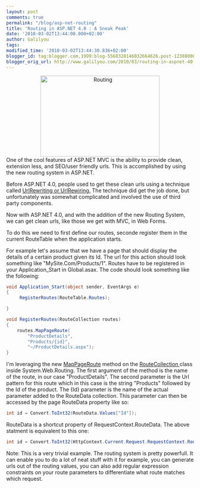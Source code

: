 ```yaml
---
layout: post
comments: true
permalink: "/blog/asp-net-routing"
title: 'Routing in ASP.NET 4.0 : A Sneak Peak'
date: '2010-03-02T13:44:00.000+02:00'
author: Galilyou
tags:
modified_time: '2010-03-02T13:44:30.836+02:00'
blogger_id: tag:blogger.com,1999:blog-5568328146032664626.post-1238800886658845864
blogger_orig_url: http://www.galilyou.com/2010/03/routing-in-aspnet-40-sneak-peak.html
---
```


<div class="separator" style="clear: both; text-align: center;"><a href="http://www.ciscorouting.com/routing_engine.jpg" imageanchor="1" style="margin-left: 1em; margin-right: 1em;"><img border="0" height="217" src="http://www.ciscorouting.com/routing_engine.jpg" width="320" alt="Routing" /></a></div>
One of the cool features of ASP.NET MVC is the ability to provide clean, extension less, and SEO/user friendly urls. This is accomplished by using the new routing system in ASP.NET.

Before ASP.NET 4.0, people used to get these clean urls using a technique called <a href="http://weblogs.asp.net/scottgu/archive/2007/02/26/tip-trick-url-rewriting-with-asp-net.aspx">UrlRewriting or UrlRewiring.</a> The technique did get the job done, but unfortunately was somewhat complicated and involved the use of third party components.

Now with ASP.NET 4.0, and with the addition of the new Routing System, we can get clean urls, like those we get with MVC, in Web Forms.

To do this we need to first define our routes, seconde register them in the current RouteTable when the application starts.

For example let's assume that we have a page that should display the details of a certain product given its Id.
The url for this action should look something like "MySite.Com/Products/1". Routes have to be registered in your Application_Start in Global.asax. The code should look something like the following:

```csharp
void Application_Start(object sender, EventArgs e)
{
     RegisterRoutes(RouteTable.Routes);

}

void RegisterRoutes(RouteCollection routes)
{
    routes.MapPageRoute(
        "ProductDetails",
        "Products/{id}",
        "~/ProductDetails.aspx");
}
```

I'm leveraging the new <a href="http://msdn.microsoft.com/en-us/library/system.web.routing.routecollection.mappageroute(VS.100).aspx">MapPageRoute</a> method on the <a href="http://msdn.microsoft.com/en-us/library/system.web.routing.routecollection.aspx">RouteCollection </a>class inside System.Web.Routing.
The first argument of the method is the name of the route, in our case "ProductDetails".
The second parameter is the Url pattern for this route which in this case is the string "Products" followed by
the Id of the product.
The {Id} parameter is the name of the actual parameter added to the RouteData collection. This parameter can then be accessed by the page RouteData property like so:

```csharp
int id = Convert.ToInt32(RouteData.Values["Id"]);
```

RouteData is a shortcut property of RequestContext.RouteData. The above statment is equivalent to this one:

```csharp
int id = Convert.ToInt32(HttpContext.Current.Request.RequestContext.RouteData.Values["Id"]);
```


Note:
This is a very trivial example. The routing system is pretty powerfull. It can enable you to do a lot of neat stuff with it for example, you can generate urls out of the routing values, you can also add regular expression constraints on your route parameters to differentiate what route matches which request.